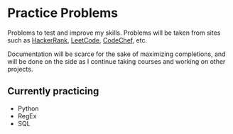 # Practice Problems

Problems to test and improve my skills. Problems will be taken from sites such as [HackerRank](https://www.hackerrank.com/), [LeetCode](https://leetcode.com/), [CodeChef](https://www.codechef.com/), etc.

Documentation will be scarce for the sake of maximizing completions, and will be done on the side as I continue taking courses and working on other projects.

## Currently practicing

- Python
- RegEx
- SQL